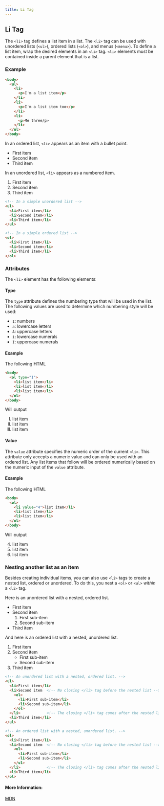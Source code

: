 ```yaml
---
title: Li Tag
---
```

## Li Tag

The `<li>` tag defines a list item in a list. The `<li>` tag can be used with unordered lists (`<ul>`), ordered lists (`<ol>`), and menus (`<menu>`). To define a list item, wrap the desired elements in an `<li>` tag. `<li>` elements must be contained inside a parent element that is a list.

### Example

```html
<body>
  <ul>
    <li>
      <p>I'm a list item</p>
    </li>
    <li>
      <p>I'm a list item too</p>
    </li>
    <li>
      <p>Me three/p>
    </li>
  </ul>
</body>

```
In an ordered list, `<li>` appears as an item with a bullet point.

* First item
* Second item
* Third item

In an unordered list, `<li>` appears as a numbered item.

1. First item
2. Second item
3. Third item

```html
<!-- In a simple unordered list -->
<ul>
  <li>First item</li>
  <li>Second item</li>
  <li>Third item</li>
</ul>

<!-- In a simple ordered list -->
<ol>
  <li>First item</li>
  <li>Second item</li>
  <li>Third item</li>
</ol>
```

### Attributes

The `<li>` element has the following elements:

#### Type

The `type` attribute defines the numbering type that will be used in the list. The following values are used to determine which numbering style will be used:

* `1`: numbers
* `a`: lowercase letters
* `A`: uppercase letters
* `i`: lowercase numerals
* `I`: uppercase numerals

#### Example

The following HTML

```html
<body>
  <ol type="I">
    <li>list item</li>
    <li>list item</li>
    <li>list item</li>
  </ol>
</body>

```
Will output

<ol type="I">
  <li>list item</li>
  <li>list item</li>
  <li>list item</li>
</ol>

#### Value

The `value` attribute specifies the numeric order of the current `<li>`. This attribute only accepts a numeric value and can only be used with an ordered list. Any list items that follow will be ordered numerically based on the numeric input of the `value` attribute.

#### Example

The following HTML

```html
<body>
  <ol>
    <li value="4">list item</li>
    <li>list item</li>
    <li>list item</li>
  </ol>
</body>

```
Will output

4. list item
5. list item
6. list item

### Nesting another list as an item

Besides creating individual items, you can also use `<li>` tags to create a nested list, ordered or unordered. To do this, you nest a `<ol>` or `<ul>` _within_ a `<li>` tag.

Here is an unordered list with a nested, ordered list.

* First item
* Second item
  1. First sub-item
  2. Second sub-item
* Third item

And here is an ordered list with a nested, unordered list.

1. First item
2. Second item
   * First sub-item
   * Second sub-item
3. Third item

```html
<!-- An unordered list with a nested, ordered list. -->
<ul>
  <li>First item</li>
  <li>Second item  <!-- No closing </li> tag before the nested list -->
    <ol>
      <li>First sub-item</li>
      <li>Second sub-item</li>
    </ol>
  </li>            <!-- The closing </li> tag comes after the nested list -->
  <li>Third item</li>
</ul>

<!-- An ordered list with a nested, unordered list. -->
<ol>
  <li>First item</li>
  <li>Second item  <!-- No closing </li> tag before the nested list -->
    <ul>
      <li>First sub-item</li>
      <li>Second sub-item</li>
    </ul>
  </li>            <!-- The closing </li> tag comes after the nested list -->
  <li>Third item</li>
</ol>
```

#### More Information:
<!-- Please add any articles you think might be helpful to read before writing the article -->
[MDN](https://developer.mozilla.org/en-US/docs/Web/HTML/Element/li)

